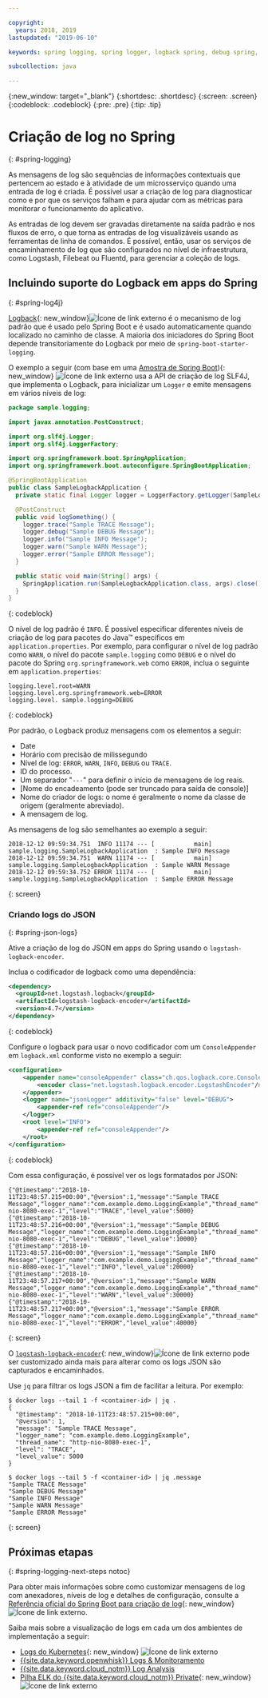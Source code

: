 ```yaml
---

copyright:
  years: 2018, 2019
lastupdated: "2019-06-10"

keywords: spring logging, spring logger, logback spring, debug spring, json log spring, consoleappender spring, spring boot log

subcollection: java

---
```


{:new_window: target="_blank"}
{:shortdesc: .shortdesc}
{:screen: .screen}
{:codeblock: .codeblock}
{:pre: .pre}
{:tip: .tip}

# Criação de log no Spring
{: #spring-logging}

As mensagens de log são sequências de informações contextuais que pertencem ao estado e à atividade de um microsserviço quando uma entrada de log é criada. É possível usar a criação de log para diagnosticar como e por que os serviços falham e para ajudar com as métricas para monitorar o funcionamento do aplicativo.

As entradas de log devem ser gravadas diretamente na saída padrão e nos fluxos de erro, o que torna as entradas de log visualizáveis usando as ferramentas de linha de comandos. É possível, então, usar os serviços de encaminhamento de log que são configurados no nível de infraestrutura, como Logstash, Filebeat ou Fluentd, para gerenciar a coleção de logs.

## Incluindo suporte do Logback em apps do Spring
{: #spring-log4j}

[Logback](https://logback.qos.ch/){: new_window}![Ícone de link externo](../icons/launch-glyph.svg "Ícone de link externo") é o mecanismo de log padrão que é usado pelo Spring Boot e é usado automaticamente quando localizado no caminho de classe. A maioria dos iniciadores do Spring Boot depende transitoriamente do Logback por meio de `spring-boot-starter-logging`.

O exemplo a seguir (com base em uma [Amostra de Spring Boot](https://github.com/spring-projects/spring-boot/blob/master/spring-boot-samples/spring-boot-sample-logback/src/main/java/sample/logback/SampleLogbackApplication.java)){: new_window} ![Ícone de link externo](../icons/launch-glyph.svg "Ícone de link externo") usa a API de criação de log SLF4J, que implementa o Logback, para inicializar um `Logger` e emite mensagens em vários níveis de log:

```java
package sample.logging;

import javax.annotation.PostConstruct;

import org.slf4j.Logger;
import org.slf4j.LoggerFactory;

import org.springframework.boot.SpringApplication;
import org.springframework.boot.autoconfigure.SpringBootApplication;

@SpringBootApplication
public class SampleLogbackApplication {
  private static final Logger logger = LoggerFactory.getLogger(SampleLogbackApplication.class);

  @PostConstruct
  public void logSomething() {
    logger.trace("Sample TRACE Message");
    logger.debug("Sample DEBUG Message");
    logger.info("Sample INFO Message");
    logger.warn("Sample WARN Message");
    logger.error("Sample ERROR Message");
  }

  public static void main(String[] args) {
    SpringApplication.run(SampleLogbackApplication.class, args).close();
  }
}
```
{: codeblock}

O nível de log padrão é `INFO`. É possível especificar diferentes níveis de criação de log para pacotes do Java&trade; específicos em `application.properties`. Por exemplo, para configurar o nível de log padrão como `WARN`, o nível do pacote `sample.logging` como `DEBUG` e o nível do pacote do Spring `org.springframework.web` como `ERROR`, inclua o seguinte em `application.properties`:

```properties
logging.level.root=WARN
logging.level.org.springframework.web=ERROR
logging.level. sample.logging=DEBUG
```
{: codeblock}

Por padrão, o Logback produz mensagens com os elementos a seguir:

- Date
- Horário com precisão de milissegundo
- Nível de log: `ERROR`, `WARN`, `INFO`, `DEBUG` ou `TRACE`.
- ID do processo.
- Um separador "`---`" para definir o início de mensagens de log reais.
- [Nome do encadeamento (pode ser truncado para saída de console)]
- Nome do criador de logs: o nome é geralmente o nome da classe de origem (geralmente abreviado).
- A mensagem de log.

As mensagens de log são semelhantes ao exemplo a seguir:

```
2018-12-12 09:59:34.751  INFO 11174 --- [           main] sample.logging.SampleLogbackApplication  : Sample INFO Message
2018-12-12 09:59:34.751  WARN 11174 --- [           main] sample.logging.SampleLogbackApplication  : Sample WARN Message
2018-12-12 09:59:34.752 ERROR 11174 --- [           main] sample.logging.SampleLogbackApplication  : Sample ERROR Message
```
{: screen}

### Criando logs do JSON
{: #spring-json-logs}

Ative a criação de log do JSON em apps do Spring usando o `logstash-logback-encoder`.

Inclua o codificador de logback como uma dependência:

```xml
<dependency>
  <groupId>net.logstash.logback</groupId>
  <artifactId>logstash-logback-encoder</artifactId>
  <version>4.7</version>
</dependency>
```
{: codeblock}

Configure o logback para usar o novo codificador com um `ConsoleAppender` em `logback.xml` conforme visto no exemplo a seguir:

```xml
<configuration>
    <appender name="consoleAppender" class="ch.qos.logback.core.ConsoleAppender">
        <encoder class="net.logstash.logback.encoder.LogstashEncoder"/>
    </appender>
    <logger name="jsonLogger" additivity="false" level="DEBUG">
        <appender-ref ref="consoleAppender"/>
    </logger>
    <root level="INFO">
        <appender-ref ref="consoleAppender"/>
    </root>
</configuration>
```
{: codeblock}

Com essa configuração, é possível ver os logs formatados por JSON:

```
{"@timestamp":"2018-10-11T23:48:57.215+00:00","@version":1,"message":"Sample TRACE Message","logger_name":"com.example.demo.LoggingExample","thread_name":"http-nio-8080-exec-1","level":"TRACE","level_value":5000}
{"@timestamp":"2018-10-11T23:48:57.216+00:00","@version":1,"message":"Sample DEBUG Message","logger_name":"com.example.demo.LoggingExample","thread_name":"http-nio-8080-exec-1","level":"DEBUG","level_value":10000}
{"@timestamp":"2018-10-11T23:48:57.216+00:00","@version":1,"message":"Sample INFO Message","logger_name":"com.example.demo.LoggingExample","thread_name":"http-nio-8080-exec-1","level":"INFO","level_value":20000}
{"@timestamp":"2018-10-11T23:48:57.217+00:00","@version":1,"message":"Sample WARN Message","logger_name":"com.example.demo.LoggingExample","thread_name":"http-nio-8080-exec-1","level":"WARN","level_value":30000}
{"@timestamp":"2018-10-11T23:48:57.217+00:00","@version":1,"message":"Sample ERROR Message","logger_name":"com.example.demo.LoggingExample","thread_name":"http-nio-8080-exec-1","level":"ERROR","level_value":40000}
```
{: screen}

O [`logstash-logback-encoder`](https://github.com/logstash/logstash-logback-encoder){: new_window}![Ícone de link externo](../icons/launch-glyph.svg "Ícone de link externo") pode ser customizado ainda mais para alterar como os logs JSON são capturados e encaminhados.

Use `jq` para filtrar os logs JSON a fim de facilitar a leitura. Por exemplo:

```
$ docker logs --tail 1 -f <container-id> | jq .
{
  "@timestamp": "2018-10-11T23:48:57.215+00:00",
  "@version": 1,
  "message": "Sample TRACE Message",
  "logger_name": "com.example.demo.LoggingExample",
  "thread_name": "http-nio-8080-exec-1",
  "level": "TRACE",
  "level_value": 5000
}

$ docker logs --tail 5 -f <container-id> | jq .message
"Sample TRACE Message"
"Sample DEBUG Message"
"Sample INFO Message"
"Sample WARN Message"
"Sample ERROR Message"
```
{: screen}

## Próximas etapas
{: #spring-logging-next-steps notoc}

Para obter mais informações sobre como customizar mensagens de log com anexadores, níveis de log e detalhes de configuração, consulte a [Referência oficial do Spring Boot para criação de log](https://docs.spring.io/spring-boot/docs/current/reference/html/howto-logging.html){: new_window}![Ícone de link externo](../icons/launch-glyph.svg "Ícone de link externo").

Saiba mais sobre a visualização de logs em cada um dos ambientes de implementação a seguir:

* [Logs do Kubernetes](https://kubernetes.io/docs/concepts/cluster-administration/logging/){: new_window} ![Ícone de link externo](../icons/launch-glyph.svg "Ícone de link externo")
* [{{site.data.keyword.openwhisk}} Logs & Monitoramento](/docs/openwhisk?topic=cloud-functions-logs)
* [{{site.data.keyword.cloud_notm}} Log Analysis](/docs/services/CloudLogAnalysis?topic=cloudloganalysis-log_analysis_ov#log_analysis_ov)
* [Pilha ELK do {{site.data.keyword.cloud_notm}} Private](https://www.ibm.com/support/knowledgecenter/en/SSBS6K_2.1.0.2/manage_metrics/logging_elk.html){: new_window} ![Ícone de link externo](../icons/launch-glyph.svg "Ícone de link externo")
